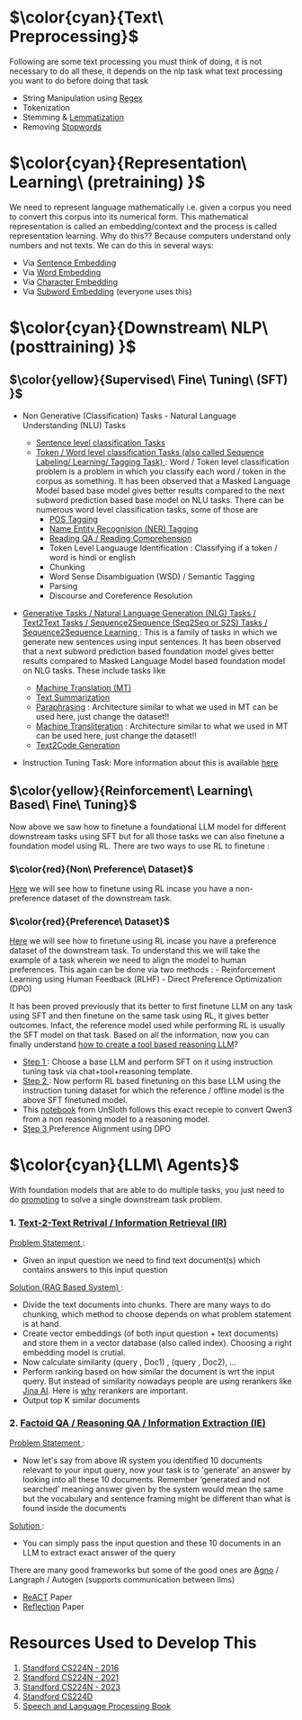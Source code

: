 # $\color{cyan}{Text\ Preprocessing}$
Following are some text processing you must think of doing, it is not necessary to do all these, it depends on the nlp task what text processing you want to do before doing that task
- String Manipulation using [Regex](https://www.rexegg.com/regex-quickstart.html)
- Tokenization
- Stemming & [Lemmatization](https://github.com/khetansarvesh/NLP/blob/main/Preprocessing/Stemming_Lemmetization.ipynb)
- Removing [Stopwords](https://github.com/khetansarvesh/NLP/blob/main/Preprocessing/Stopwords.ipynb)










# $\color{cyan}{Representation\ Learning\  (pretraining) }$
We need to represent language mathematically i.e. given a corpus you need to convert this corpus into its numerical form. This mathematical representation is called an embedding/context and the process is called representation learning. Why do this?? Because computers understand only numbers and not texts. We can do this in several ways:
- Via [Sentence Embedding](https://github.com/khetansarvesh/NLP/tree/main/Representation-Learning/Sentence-RL)
- Via [Word Embedding](https://github.com/khetansarvesh/NLP/tree/main/Representation-Learning/Word-RL)
- Via [Character Embedding](https://github.com/khetansarvesh/NLP/tree/main/Representation-Learning/Char-RL)
- Via [Subword Embedding](https://github.com/khetansarvesh/NLP/tree/main/Representation-Learning/SubWord-RL) (everyone uses this)








# $\color{cyan}{Downstream\ NLP\  (posttraining) }$
## $\color{yellow}{Supervised\ Fine\ Tuning\ (SFT) }$
- Non Generative (Classification) Tasks - Natural Language Understanding (NLU) Tasks
  - [Sentence level classification Tasks](https://khetansarvesh.medium.com/sentimental-analysis-using-deep-learning-3a2dee80cf77)
  - <ins> Token / Word level classification Tasks (also called Sequence Labeling/ Learning/ Tagging Task) </ins> : 
  Word / Token level classification problem is a problem in which you classify each word / token in the corpus as something. It has been observed that a Masked Language Model based base model gives better results compared to the next subword prediction based base model on NLU tasks. There can be numerous word level classification tasks, some of those are
    - [POS Tagging](https://khetansarvesh.medium.com/pos-tagging-using-deep-learning-9e8fd316eeab#5ec3)
    - [Name Entity Recognision (NER) Tagging](https://github.com/khetansarvesh/NLP/blob/main/unitask_downstream_nlp/ner.md)
    - [Reading QA / Reading Comprehension](https://github.com/khetansarvesh/NLP/blob/main/unitask_downstream_nlp/reading_qa.md)
    - Token Level Languauge Identification : Classifying if a token / word is hindi or english
    - Chunking
    - Word Sense Disambiguation (WSD) / Semantic Tagging
    - Parsing
    - Discourse and Coreference Resolution

- <ins> Generative Tasks / Natural Language Generation (NLG) Tasks / Text2Text Tasks / Sequence2Sequence (Seq2Seq or S2S) Tasks / Sequence2Sequence Learning </ins> : This is a family of tasks in which we generate new sentences using input sentences. It has been observed that a next subword prediction based foundation model gives better results compared to Masked Language Model based foundation model on NLG tasks. These include tasks like
  - [Machine Translation (MT)](https://github.com/khetansarvesh/NLP/blob/main/unitask_downstream_nlp/Machine-Translation/README.md)
  - [Text Summarization](https://github.com/khetansarvesh/NLP/blob/main/unitask_downstream_nlp/text_summarization.md)
  - [Paraphrasing](https://github.com/khetansarvesh/NLP/blob/main/unitask_downstream_nlp/imgs/paraphrase.png) : Architecture similar to what we used in MT can be used here, just change the dataset!!
  - [Machine Transliteration](https://github.com/khetansarvesh/NLP/blob/main/unitask_downstream_nlp/imgs/trans.png) : Architecture similar to what we used in MT can be used here, just change the dataset!!
  - [Text2Code Generation](https://github.com/khetansarvesh/NLP/blob/main/unitask_downstream_nlp/text2code.md)

- Instruction Tuning Task: More information about this is available [here](https://khetansarvesh.medium.com/instruction-tuning-4a75fd4e5149?postPublishedType=initial)







## $\color{yellow}{Reinforcement\ Learning\ Based\ Fine\ Tuning}$
Now above we saw how to finetune a foundational LLM model for different downstream tasks using SFT but for all those tasks we can also finetune a foundation model using RL. There are two ways to use RL to finetune :

### $\color{red}{Non\ Preference\ Dataset}$
[Here](https://khetansarvesh.medium.com/llm-fine-tuning-using-rl-for-reasoning-857f9db05ba6) we will see how to finetune using RL incase you have a non-preference dataset of the downstream task.

### $\color{red}{Preference\ Dataset}$
[Here](https://khetansarvesh.medium.com/preference-alignment-0b67777fa7af) we will see how to finetune using RL incase you have a preference dataset of the downstream task. To understand this we will take the example of a task wherein we need to align the model to human preferences. This again can be done via two methods :
    - Reinforcement Learning using Human Feedback (RLHF)
    - Direct Preference Optimization (DPO)

It has been proved previously that its better to first finetune LLM on any task using SFT and then finetune on the same task using RL, it gives better outcomes. Infact, the reference
  model used while performing RL is usually the SFT model on that task. Based on all the information, now you can finally understand <ins>how to create a tool based reasoning LLM</ins>?
  - <ins> Step 1 </ins>: Choose a base LLM and perform SFT on it using instruction tuning task via chat+tool+reasoning template.
  - <ins> Step 2 </ins>: Now perform RL based finetuning on this base LLM using the instruction tuning dataset for which the reference / offline model is the above SFT finetuned model.
  - This [notebook](https://colab.research.google.com/github/unslothai/notebooks/blob/main/nb/Qwen3_(4B)-GRPO.ipynb) from UnSloth follows this exact recepie to convert Qwen3 from a non reasoning model to a reasoning model.
  - <ins> Step 3 </ins> Preference Alignment using DPO








# $\color{cyan}{LLM\ Agents\}$
With foundation models that are able to do multiple tasks, you just need to do [prompting](https://www.promptingguide.ai/) to solve a single downstream task problem.

### 1. <ins> Text-2-Text Retrival / Information Retrieval (IR) </ins>

<ins> Problem Statement </ins> : 
   - Given an input question we need to find text document(s) which contains answers to this input question

<ins> Solution (RAG Based System) </ins> : 
   - Divide the text documents into chunks. There are many ways to do chunking, which method to choose depends on what problem statement is at hand.
   - Create vector embeddings (of both input question + text documents) and store them in a vector database (also called index). Choosing a right embedding model is crutial.
   - Now calculate similarity (query , Doc1) , (query , Doc2), ... 
   - Perform ranking based on how similar the document is wrt the input query. But instead of similarity nowadays people are using rerankers like [Jina AI](https://jina.ai/news/jina-reranker-v3-0-6b-listwise-reranker-for-sota-multilingual-retrieval/). Here is [why](https://www.linkedin.com/posts/anshuizme_chatgpt-rag-ai-activity-7380217740675993600-pVVp?utm_source=share&utm_medium=member_desktop&rcm=ACoAACiYXQ0B7fczwMR-uxnuOJaiYRS4N5_AkqA) rerankers are important.
   - Output top K similar documents



### 2. <ins> Factoid QA / Reasoning QA / Information Extraction (IE) </ins>
<ins> Problem Statement </ins> : 
   - Now let's say from above IR system you identified 10 documents relevant to your input query, now your task is to 'generate' an answer by looking into all these 10 documents. Remember ‘generated and not searched’ meaning answer given by the system would mean the same but the vocabulary and sentence framing might be different than what is found inside the documents

<ins> Solution </ins> : 
   - You can simply pass the input question and these 10 documents in an LLM to extract exact answer of the query










There are many good frameworks but some of the good ones are [Agno](https://github.com/agno-agi/agno) / Langraph / Autogen (supports communication between llms)
- [ReACT](https://arxiv.org/pdf/2210.03629) Paper
- [Reflection](https://proceedings.neurips.cc/paper_files/paper/2023/file/1b44b878bb782e6954cd888628510e90-Paper-Conference.pdf) Paper







# Resources Used to Develop This
1. [Standford CS224N - 2016](https://www.youtube.com/playlist?list=PLoROMvodv4rOhcuXMZkNm7j3fVwBBY42z)
2. [Standford CS224N - 2021](https://www.youtube.com/watch?v=rmVRLeJRkl4&list=PLoROMvodv4rMFqRtEuo6SGjY4XbRIVRd4)
3. [Standford CS224N - 2023](https://www.youtube.com/watch?v=LWMzyfvuehA&list=PL613dYIGMXoZ0Wl6tj8VvHaFUTAWE8fbW)
4. [Standford CS224D](https://www.youtube.com/playlist?list=PLlJy-eBtNFt4CSVWYqscHDdP58M3zFHIG)
5. [Speech and Language Processing Book](https://web.stanford.edu/~jurafsky/slp3/)
